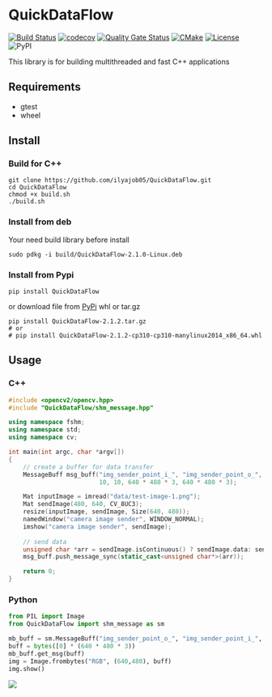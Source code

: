 # QuickDataFlow

[![Build Status](https://travis-ci.com/ilyajob05/QuickDataFlow.svg?branch=main)](https://travis-ci.com/ilyajob05/QuickDataFlow)
[![codecov](https://codecov.io/gh/ilyajob05/QuickDataFlow/branch/main/graph/badge.svg?token=T2M14V6SK8)](https://codecov.io/gh/ilyajob05/QuickDataFlow)
[![Quality Gate Status](https://sonarcloud.io/api/project_badges/measure?project=ilyajob05_QickDataFlow&metric=alert_status)](https://sonarcloud.io/dashboard?id=ilyajob05_QickDataFlow)
[![CMake](https://github.com/ilyajob05/QuickDataFlow/actions/workflows/cmake.yml/badge.svg)](https://github.com/ilyajob05/QuickDataFlow/actions/workflows/cmake.yml)
[![License](https://img.shields.io/badge/license-MIT-blue.svg)](https://raw.githubusercontent.com/ilyajob05/QuickDataFlow/main/LICENSE)
![PyPI](https://img.shields.io/pypi/v/QuickDataFlow?label=pypi%20QuickDataFlow)
<!--- ![PyPI - Downloads](https://img.shields.io/pypi/dm/QuickDataFlow)
--->

This library is for building multithreaded and fast C++ applications

## Requirements
- gtest
- wheel

## Install
### Build for C++
``` commandline
git clone https://github.com/ilyajob05/QuickDataFlow.git
cd QuickDataFlow
chmod +x build.sh
./build.sh
```
### Install from deb
Your need build library before install
``` commandline
sudo pdkg -i build/QuickDataFlow-2.1.0-Linux.deb
```

### Install from Pypi
``` commandline
pip install QuickDataFlow
```
or download file from [PyPi](https://pypi.org/project/QuickDataFlow/#files) whl or tar.gz
``` commandline
pip install QuickDataFlow-2.1.2.tar.gz 
# or
# pip install QuickDataFlow-2.1.2-cp310-cp310-manylinux2014_x86_64.whl 
```

## Usage
### C++
```cpp
#include <opencv2/opencv.hpp>
#include "QuickDataFlow/shm_message.hpp"

using namespace fshm;
using namespace std;
using namespace cv;

int main(int argc, char *argv[])
{
    // create a buffer for data transfer
    MessageBuff msg_buff("img_sender_point_i_", "img_sender_point_o_",
                         10, 10, 640 * 480 * 3, 640 * 480 * 3);

    Mat inputImage = imread("data/test-image-1.png");
    Mat sendImage(480, 640, CV_8UC3);
    resize(inputImage, sendImage, Size(640, 480));
    namedWindow("camera image sender", WINDOW_NORMAL);
    imshow("camera image sender", sendImage);
    
    // send data
    unsigned char *arr = sendImage.isContinuous() ? sendImage.data: sendImage.clone().data;
    msg_buff.push_message_sync(static_cast<unsigned char*>(arr));

    return 0;
}

```
### Python
```python
from PIL import Image
from QuickDataFlow import shm_message as sm

mb_buff = sm.MessageBuff("img_sender_point_o_", "img_sender_point_i_", 10, 10, 640 * 480 * 3, 640 * 480 * 3)
buff = bytes([0] * (640 * 480 * 3))
mb_buff.get_msg(buff)
img = Image.frombytes("RGB", (640,480), buff)
img.show()
```


![](./output.png)
